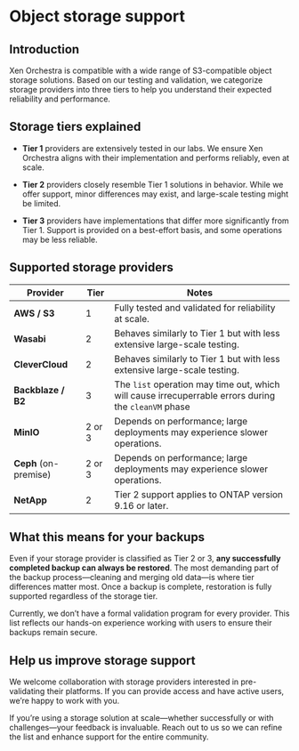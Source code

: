 # Object storage support

## Introduction

Xen Orchestra is compatible with a wide range of S3-compatible object storage solutions. Based on our testing and validation, we categorize storage providers into three tiers to help you understand their expected reliability and performance.


## Storage tiers explained

- **Tier 1** providers are extensively tested in our labs. We ensure Xen Orchestra aligns with their implementation and performs reliably, even at scale.

- **Tier 2** providers closely resemble Tier 1 solutions in behavior. While we offer support, minor differences may exist, and large-scale testing might be limited.

- **Tier 3** providers have implementations that differ more significantly from Tier 1. Support is provided on a best-effort basis, and some operations may be less reliable.

## Supported storage providers
   Provider         | Tier | Notes                                                                                     |
 |------------------|------|-------------------------------------------------------------------------------------------|
 | **AWS / S3**     | 1    | Fully tested and validated for reliability at scale.                                      |
 | **Wasabi**       | 2    | Behaves similarly to Tier 1 but with less extensive large-scale testing.                  |
 | **CleverCloud**  | 2    | Behaves similarly to Tier 1 but with less extensive large-scale testing.                  |
 | **Backblaze / B2** | 3  | The `list` operation may time out, which will cause irrecuperrable errors during the `cleanVM` phase     |
 | **MinIO**        | 2 or 3 | Depends on performance; large deployments may experience slower operations.              |
 | **Ceph** (on-premise) | 2 or 3 | Depends on performance; large deployments may experience slower operations.              |
 | **NetApp**       | 2    | Tier 2 support applies to ONTAP version 9.16 or later.                                    |

## What this means for your backups

Even if your storage provider is classified as Tier 2 or 3, **any successfully completed backup can always be restored**. The most demanding part of the backup process—cleaning and merging old data—is where tier differences matter most. Once a backup is complete, restoration is fully supported regardless of the storage tier.

Currently, we don’t have a formal validation program for every provider. This list reflects our hands-on experience working with users to ensure their backups remain secure.

## Help us improve storage support

We welcome collaboration with storage providers interested in pre-validating their platforms. If you can provide access and have active users, we’re happy to work with you.

If you’re using a storage solution at scale—whether successfully or with challenges—your feedback is invaluable. Reach out to us so we can refine the list and enhance support for the entire community.